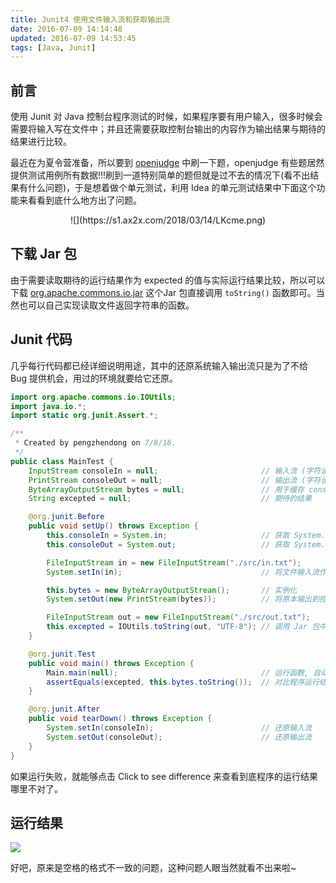 ```yaml
---
title: Junit4 使用文件输入流和获取输出流
date: 2016-07-09 14:14:48
updated: 2016-07-09 14:53:45
tags: [Java, Junit]
---
```


## 前言

使用 Junit 对 Java 控制台程序测试的时候，如果程序要有用户输入，很多时候会需要将输入写在文件中；并且还需要获取控制台输出的内容作为输出结果与期待的结果进行比较。

<!-- more -->

最近在为夏令营准备，所以要到 [openjudge](http://openjudge.cn) 中刷一下题，openjudge 有些题居然提供测试用例所有数据!!!刷到一道特别简单的题但就是过不去的情况下(看不出结果有什么问题)，于是想着做个单元测试，利用 Idea 的单元测试结果中下面这个功能来看看到底什么地方出了问题。

<center>![](https://s1.ax2x.com/2018/03/14/LKcme.png)</center>

## 下载 Jar 包

由于需要读取期待的运行结果作为 expected 的值与实际运行结果比较，所以可以下载 [org.apache.commons.io.jar](http://www.java2s.com/Code/Jar/o/Downloadorgapachecommonsiojar.htm) 这个Jar 包直接调用 `toString()` 函数即可。当然也可以自己实现读取文件返回字符串的函数。

## Junit 代码

几乎每行代码都已经详细说明用途，其中的还原系统输入输出流只是为了不给 Bug 提供机会，用过的环境就要给它还原。

``` java
import org.apache.commons.io.IOUtils;
import java.io.*;
import static org.junit.Assert.*;

/**
 * Created by pengzhendong on 7/8/16.
 */
public class MainTest {
    InputStream consoleIn = null;                       // 输入流 (字符设备) consoleIn, 用于还原输出入流
    PrintStream consoleOut = null;                      // 输出流 (字符设备) consoleOut, 用于还原输出流
    ByteArrayOutputStream bytes = null;                 // 用于缓存 console 重定向过来的字符流
    String excepted = null;                             // 期待的结果

    @org.junit.Before
    public void setUp() throws Exception {
        this.consoleIn = System.in;                     // 获取 System.in 输出流的句柄
        this.consoleOut = System.out;                   // 获取 System.out 输出流的句柄

        FileInputStream in = new FileInputStream("./src/in.txt");
        System.setIn(in);                               // 将文件输入流作为系统的输入

        this.bytes = new ByteArrayOutputStream();       // 实例化
        System.setOut(new PrintStream(bytes));          // 将原本输出到控制台 console 的字符流重定向到 bytes

        FileInputStream out = new FileInputStream("./src/out.txt");
        this.excepted = IOUtils.toString(out, "UTF-8"); // 调用 Jar 包中的 toString() 函数, 得到期待的结果
    }

    @org.junit.Test
    public void main() throws Exception {
        Main.main(null);                                // 运行函数, 自动读取 setUp 函数中的 in 输入流
        assertEquals(excepted, this.bytes.toString());  // 对比程序运行结果和期待的结果
    }

    @org.junit.After
    public void tearDown() throws Exception {
        System.setIn(consoleIn);                        // 还原输入流
        System.setOut(consoleOut);                      // 还原输出流
    }
}
```

如果运行失败，就能够点击 Click  to see difference 来查看到底程序的运行结果哪里不对了。

## 运行结果

![](https://s1.ax2x.com/2018/03/14/LKLDr.png)

好吧，原来是空格的格式不一致的问题，这种问题人眼当然就看不出来啦~